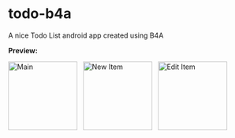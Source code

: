 # todo-b4a
A nice Todo List android app created using B4A

**Preview:**

<img src="https://github.com/pyhoon/todo-b4a/blob/master/Preview/1.png" width="140" title="Main" /> &nbsp; 
<img src="https://github.com/pyhoon/todo-b4a/blob/master/Preview/2.png" width="140" title="New Item" /> &nbsp; 
<img src="https://github.com/pyhoon/todo-b4a/blob/master/Preview/3.png" width="140" title="Edit Item" />

